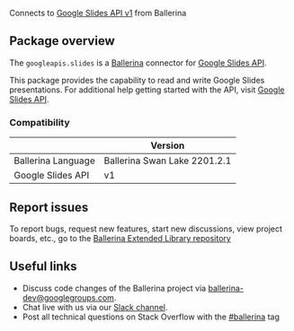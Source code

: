 Connects to [Google Slides API v1](https://developers.google.com/slides/api) from Ballerina

## Package overview
The `googleapis.slides` is a [Ballerina](https://ballerina.io/) connector for [Google Slides API](https://developers.google.com/slides/api).

This package provides the capability to read and write Google Slides presentations. For additional help getting started with the API, visit [Google Slides API](https://developers.google.com/slides/api/reference/rest).

### Compatibility
|                    | Version                   |
|--------------------|---------------------------|
| Ballerina Language | Ballerina Swan Lake 2201.2.1|
| Google Slides API  | v1                        |

## Report issues
To report bugs, request new features, start new discussions, view project boards, etc., go to the [Ballerina Extended Library repository](https://github.com/ballerina-platform/ballerina-extended-library)

## Useful links
- Discuss code changes of the Ballerina project via [ballerina-dev@googlegroups.com](mailto:ballerina-dev@googlegroups.com).
- Chat live with us via our [Slack channel](https://ballerina.io/community/slack/).
- Post all technical questions on Stack Overflow with the [#ballerina](https://stackoverflow.com/questions/tagged/ballerina) tag
